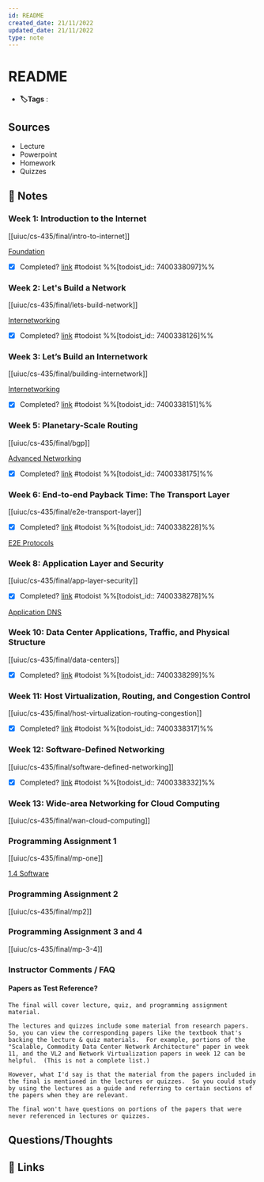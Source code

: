 ```yaml
---
id: README
created_date: 21/11/2022
updated_date: 21/11/2022
type: note
---
```


#  README

- **🏷️Tags** :  

## Sources

- Lecture
- Powerpoint
- Homework
- Quizzes

## 📝 Notes

### Week 1: Introduction to the Internet

[[uiuc/cs-435/final/intro-to-internet]]

[Foundation](<https://book.systemsapproach.org/foundation.html>)

- [x] Completed? [link](https://todoist.com/showTask?id=7400338097) #todoist %%[todoist_id:: 7400338097]%%

### Week 2: Let's Build a Network

[[uiuc/cs-435/final/lets-build-network]]

[Internetworking](https://book.systemsapproach.org/internetworking.html)

- [x] Completed? [link](https://todoist.com/showTask?id=7400338126) #todoist %%[todoist_id:: 7400338126]%%

### Week 3: Let’s Build an Internetwork  

[[uiuc/cs-435/final/building-internetwork]]  

[Internetworking](https://book.systemsapproach.org/internetworking.html)

- [x] Completed? [link](https://todoist.com/showTask?id=7400338151) #todoist %%[todoist_id:: 7400338151]%%

### Week 5: Planetary-Scale Routing  

[[uiuc/cs-435/final/bgp]]

[Advanced Networking](https://book.systemsapproach.org/scaling.html)

- [x] Completed? [link](https://todoist.com/showTask?id=7400338175) #todoist %%[todoist_id:: 7400338175]%%

### Week 6: End-to-end Payback Time: The Transport Layer  

[[uiuc/cs-435/final/e2e-transport-layer]]

- [x] Completed? [link](https://todoist.com/showTask?id=7400338228) #todoist %%[todoist_id:: 7400338228]%%

[E2E Protocols](https://book.systemsapproach.org/e2e.html)

### Week 8: Application Layer and Security  

[[uiuc/cs-435/final/app-layer-security]]

- [x] Completed? [link](https://todoist.com/showTask?id=7400338278) #todoist %%[todoist_id:: 7400338278]%%

[Application DNS](https://book.systemsapproach.org/applications.html)

### Week 10: Data Center Applications, Traffic, and Physical Structure  

[[uiuc/cs-435/final/data-centers]]

- [x] Completed? [link](https://todoist.com/showTask?id=7400338299) #todoist %%[todoist_id:: 7400338299]%%

### Week 11: Host Virtualization, Routing, and Congestion Control

[[uiuc/cs-435/final/host-virtualization-routing-congestion]]

- [x] Completed? [link](https://todoist.com/showTask?id=7400338317) #todoist %%[todoist_id:: 7400338317]%%

### Week 12: Software-Defined Networking  

[[uiuc/cs-435/final/software-defined-networking]]

- [x] Completed? [link](https://todoist.com/showTask?id=7400338332) #todoist %%[todoist_id:: 7400338332]%%

### Week 13: Wide-area Networking for Cloud Computing  

[[uiuc/cs-435/final/wan-cloud-computing]]

### Programming Assignment 1

[[uiuc/cs-435/final/mp-one]]

[1.4 Software](https://book.systemsapproach.org/foundation/software.html)

### Programming Assignment 2  

[[uiuc/cs-435/final/mp2]]

### Programming Assignment 3 and 4  

[[uiuc/cs-435/final/mp-3-4]]

### Instructor Comments / FAQ

#### Papers as Test Reference?

```
The final will cover lecture, quiz, and programming assignment material.

The lectures and quizzes include some material from research papers.  So, you can view the corresponding papers like the textbook that's backing the lecture & quiz materials.  For example, portions of the "Scalable, Commodity Data Center Network Architecture" paper in week 11, and the VL2 and Network Virtualization papers in week 12 can be helpful.  (This is not a complete list.)

However, what I'd say is that the material from the papers included in the final is mentioned in the lectures or quizzes.  So you could study by using the lectures as a guide and referring to certain sections of the papers when they are relevant.

The final won't have questions on portions of the papers that were never referenced in lectures or quizzes.
```

## Questions/Thoughts

## 🔗 Links
